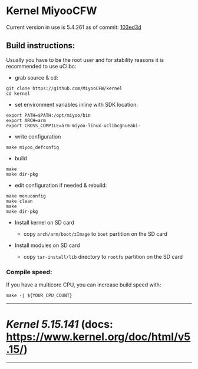 # Kernel MiyooCFW
Current version in use is 5.4.261 as of commit: [103ed3d](https://github.com/MiyooCFW/kernel/commit/103ed3d7e7ca6ed91582f79998c65f969611efdc)
## Build instructions:
Usually you have to be the root user and for stability reasons it is recommended to use uClibc:

- grab source & cd:
```
git clone https://github.com/MiyooCFW/kernel
cd kernel
```
- set environment variables inline with SDK location:
```
export PATH=$PATH:/opt/miyoo/bin
export ARCH=arm
export CROSS_COMPILE=arm-miyoo-linux-uclibcgnueabi-
```
- write configuration
```
make miyoo_defconfig
```
- build
```
make
make dir-pkg
```
- edit configuration if needed & rebuild:
```
make menuconfig
make clean
make
make dir-pkg
```
- Install kernel on SD card
  - copy `arch/arm/boot/zImage` to `boot` partition on the SD card

- Install modules on SD card
  - copy `tar-install/lib` directory to `rootfs` partition on the SD card

### Compile speed:
If you have a multicore CPU, you can increase build speed with:
```
make -j ${YOUR_CPU_COUNT}
```

---
# _Kernel 5.15.141_ (docs: https://www.kernel.org/doc/html/v5.15/)
---
